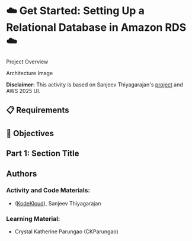 # ☁️ Get Started: Setting Up a Relational Database in Amazon RDS ☁️

Project Overview

Architecture Image

**Disclaimer:** This activity is based on Sanjeev Thiyagarajan's [project](https://youtu.be/ylmwaDUMV9c?si=jGnEN8NObwqD8-jc&t=421) and AWS 2025 UI.

## 📋 Requirements

## 🎯 Objectives

## Part 1: Section Title

## Authors
### Activity and Code Materials:
- ([KodeKloud](https://youtu.be/ylmwaDUMV9c?si=jGnEN8NObwqD8-jc&t=421)), Sanjeev Thiyagarajan
### Learning Material:
- Crystal Katherine Parungao (CKParungao)
